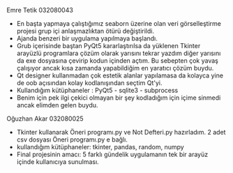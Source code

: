 <!-- deneme -->
Emre Tetik 032080043
  - En başta yapmaya çalıştığımız seaborn üzerine olan veri görselleştirme projesi grup içi anlaşmazlıktan ötürü değiştirildi.
  - Ajanda benzeri bir uygulama yapılmaya başlandı.
  - Grub içerisinde baştan PyQt5 kararlaştırılsa da yüklenen Tkinter arayüzlü programlara çözüm olarak yarısını tekrar yazdım 
    diğer yarısını da exe dosyasına çevirip kodun içinden açtım. Bu sebepten çok yavaş çalışıyor ancak kısa zamanda yapabildiğim
    en yaratıcı çözüm buydu.
  - Qt designer kullanmadan çok estetik alanlar yapılamasa da kolayca yine de oob açısından kolay kodlanışından seçtim Qt'yi.
  - Kullandığım kütüphaneler : PyQt5 - sqlite3 - subprocess
  - Benim için pek ilgi çekici olmayan bir şey kodladığım için içime sinmedi ancak elimden gelen buydu.

Oğuzhan Akar  032080025
  - Tkinter kullanarak Öneri programı.py ve Not Defteri.py hazırladım. 2 adet csv dosyası Öneri programı.py e bağlı.
  - kullandığım kütüphaneler: tkinter, pandas, random, numpy
  - Final projesinin amacı: 5 farklı gündelik uygulamanın tek bir arayüz içinde kullanıcıya sunulması.
